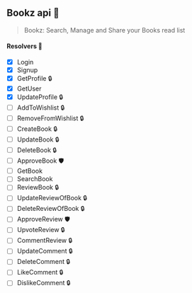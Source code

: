 ## Bookz api 📖

> Bookz: Search, Manage and Share your Books read list

#### Resolvers 🚜

- [x] Login
- [x] Signup
- [x] GetProfile :lock:
- [x] GetUser
- [x] UpdateProfile :lock:
- [ ] AddToWishlist :lock:
- [ ] RemoveFromWishlist :lock:
- [ ] CreateBook :lock:
- [ ] UpdateBook :lock:
- [ ] DeleteBook :lock:
- [ ] ApproveBook 🛡
- [ ] GetBook
- [ ] SearchBook
- [ ] ReviewBook :lock:
- [ ] UpdateReviewOfBook :lock:
- [ ] DeleteReviewOfBook :lock:
- [ ] ApproveReview 🛡
- [ ] UpvoteReview :lock:
- [ ] CommentReview :lock:
- [ ] UpdateComment :lock:
- [ ] DeleteComment :lock:
- [ ] LikeComment :lock:
- [ ] DislikeComment :lock:
